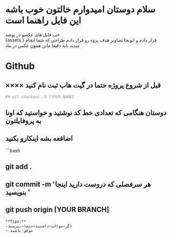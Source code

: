 # سلام دوستان امیدوارم خالتون خوب باشه این فایل راهنما است 
خب فایل های عکسو در پوشه  
{assets }
قرار دادم و انونجا تصاویر هدف پروٓه رو قرار دادم 
طراحی که شما انجام میدید باید دقیقا مانن همون عکس در بیاد 
# Github  
## ×××× قبل از شروع پروژه حتما در گیت هاب ثبت نام کنید 
```bash
## git checkout -b [YOUR NAME] 
````
## دوستان هنگامی که تعدادی خط کد نوشتید و خواستید که اونا به پروفایلتون 
## اضافعه بشه اینکارو بکنید 
‍‍‍```bash
## git add .
## git commit -m 'هر سرفصلی که دروست دارید اینجا بنویسید '
## git push origin [YOUR BRANCH]
````
**Tips:**
-اگر−سوالی−داشتید−حتما−بپرسید  
− موفق-باشید  
 
